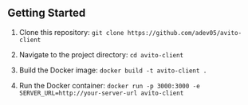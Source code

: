 ## Getting Started

1. Clone this repository:
   `git clone https://github.com/adev05/avito-client`

2. Navigate to the project directory:
   `cd avito-client`

3. Build the Docker image:
   `docker build -t avito-client .`

4. Run the Docker container:
   `docker run -p 3000:3000 -e SERVER_URL=http://your-server-url avito-client`
